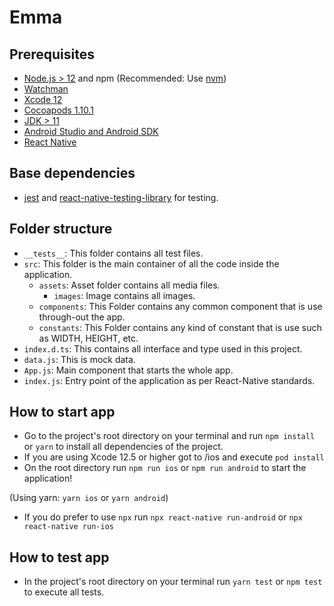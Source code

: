# Emma

## Prerequisites

- [Node.js > 12](https://nodejs.org) and npm (Recommended: Use [nvm](https://github.com/nvm-sh/nvm))
- [Watchman](https://facebook.github.io/watchman)
- [Xcode 12](https://developer.apple.com/xcode)
- [Cocoapods 1.10.1](https://cocoapods.org)
- [JDK > 11](https://www.oracle.com/java/technologies/javase-jdk11-downloads.html)
- [Android Studio and Android SDK](https://developer.android.com/studio)
- [React Native](https://reactnative.dev/docs/getting-started)

## Base dependencies

- [jest](https://facebook.github.io/jest/) and [react-native-testing-library](https://callstack.github.io/react-native-testing-library/) for testing.

## Folder structure

- `__tests__`: This folder contains all test files.
- `src`: This folder is the main container of all the code inside the application.
    - `assets`: Asset folder contains all media files.
        - `images`: Image contains all images.
    - `components`: This Folder contains any common component that is use through-out the app.
    - `constants`: This Folder contains any kind of constant that is use such as WIDTH, HEIGHT, etc.
- `index.d.ts`: This contains all interface and type used in this project.
- `data.js`: This is mock data.
- `App.js`: Main component that starts the whole app.
- `index.js`: Entry point of the application as per React-Native standards.

## How to start app

- Go to the project's root directory on your terminal and run `npm install` or `yarn` to install all dependencies of the project.
- If you are using Xcode 12.5 or higher got to /ios and execute `pod install`
- On the root directory run `npm run ios` or `npm run android` to start the application!

(Using yarn: `yarn ios` or `yarn android`)

- If you do prefer to use `npx` run `npx react-native run-android` or `npx react-native run-ios`

## How to test app

- In the project's root directory on your terminal run `yarn test` or `npm test` to execute all tests.